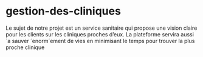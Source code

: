 # gestion-des-cliniques
Le sujet de notre projet est un service sanitaire qui propose une vision claire pour les clients sur les cliniques proches d’eux. La plateforme servira aussi `a sauver ´enorm´ement de vies en minimisant le temps pour trouver la plus proche clinique

